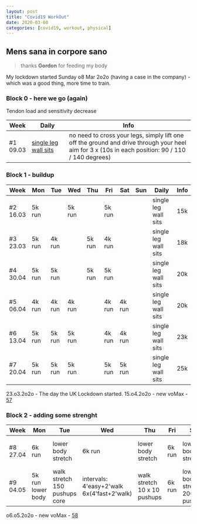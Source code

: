 ```yaml
---
layout: post
title: "Covid19 WorkOut"
date: 2020-03-08
categories: [covid19, workout, physical]
---
```



## Mens sana in corpore sano

> thanks **Gordon** for feeding my body

My lockdown started Sunday o8 Mar 2o2o (having a case in the company) - which was a good thing, more time to train.




### Block 0 - here we go (again)

Tendon load and sensitivity decrease

| Week | Daily | Info |
|------|-------|------|
| #1 <br/> 09.03 | [single leg wall sits](pic) | no need to cross your legs, simply lift one off the ground and drive through your heel<br/> aim for 3 x (10s in each position: 90 / 110 / 140 degrees) |


### Block 1 - buildup

| Week | Mon | Tue | Wed | Thu | Fri | Sat | Sun | Daily | Info |
|------|-----|-----|-----|-----|-----|-----|-----|-------|------|
| #2 <br/> 16.03 | 5k run | | 5k run | | 5k run | | | single leg wall sits | 15k |
| #3 <br/> 23.03 | 5k run | 4k run | | 5k run | 4k run | | | single leg wall sits | 18k |
| #4 <br/> 30.04 | 5k run | 5k run | | 5k run | 5k run | | | single leg wall sits | 20k |
| #5 <br/> 06.04 | 4k run | 4k run | 4k run | | 4k run | 4k run | | single leg wall sits | 20k |
| #6 <br/> 13.04 | 5k run | 5k run | 5k run | | 4k run | 4k run | | single leg wall sits | 23k |
| #7 <br/> 20.04 | 5k run | 5k run | 5k run | | 5k run | 5k run | | single leg wall sits | 25k |
23.o3.2o2o - The day the UK Lockdown started.
15.o4.2o2o - new voMax - [57](pic)

### Block 2 - adding some strenght
| Week | Mon | Tue | Wed | Thu | Fri | Sat | Sun | Daily | Info |
|------|-----|-----|-----|-----|-----|-----|-----|-------|------|
| #8 <br/> 27.04 | 6k run | lower body<br/>stretch | 6k run | lower body<br/>stretch | 6k run | lower body<br/>stretch | 300 pushups<br/>(micro workout) | 
| #9 <br/> 04.05 | 5k run<br/>lower body | walk<br/>stretch<br/>150 pushups<br/>core | intervals:<br/>4'easy+2'walk<br/>6x(4'fast+2'walk) | walk<br/>stretch<br/>10 x 10 pushups | 6k run | lower body<br/>stretch<br/>200 pushups | 30' easy run |

o6.o5.2o2o - new voMax - [58](pic)
